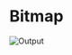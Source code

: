 # Bitmap

![Output](https://user-images.githubusercontent.com/100701309/198929208-ce09ae2c-5f69-447a-9403-8b6ba686e097.JPG)
